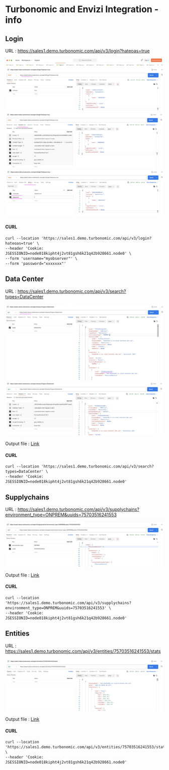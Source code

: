 # Turbonomic and Envizi Integration - info


## Login

URL : https://sales1.demo.turbonomic.com/api/v3/login?hateoas=true

<img src="images/img01.png">
<img src="images/img02.png">
<img src="images/img03.png">

#### CURL

```
curl --location 'https://sales1.demo.turbonomic.com/api/v3/login?hateoas=true' \
--header 'Cookie: JSESSIONID=node018kipht4j2vt81gsh6k21q42b928661.node0' \
--form 'username="myobserver"' \
--form 'password="xxxxxxx"'

```

## Data Center

URL : https://sales1.demo.turbonomic.com/api/v3/search?types=DataCenter

<img src="images/img11.png">
<img src="images/img12.png">

Output file : <a href="./files/11-datacenter.json">Link</a>

#### CURL

```
curl --location 'https://sales1.demo.turbonomic.com/api/v3/search?types=DataCenter' \
--header 'Cookie: JSESSIONID=node018kipht4j2vt81gsh6k21q42b928661.node0'

```



## Supplychains

URL : https://sales1.demo.turbonomic.com/api/v3/supplychains?environment_type=ONPREM&uuids=75703516241553

<img src="images/img21.png">

Output file : <a href="./files/21-supplychain.json">Link</a>


#### CURL

```
curl --location 'https://sales1.demo.turbonomic.com/api/v3/supplychains?environment_type=ONPREM&uuids=75703516241553' \
--header 'Cookie: JSESSIONID=node018kipht4j2vt81gsh6k21q42b928661.node0'

```



## Entities

URL : https://sales1.demo.turbonomic.com/api/v3/entities/75703516241553/stats

<img src="images/img31.png">

Output file : <a href="./files/31-entities.json">Link</a>


#### CURL

```
curl --location 'https://sales1.demo.turbonomic.com/api/v3/entities/75703516241553/stats' \
--header 'Cookie: JSESSIONID=node018kipht4j2vt81gsh6k21q42b928661.node0'

```
